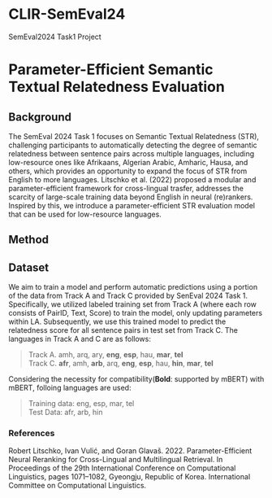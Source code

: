 # CLIR-SemEval24
SemEval2024 Task1 Project
# Parameter-Efficient Semantic Textual Relatedness Evaluation
## Background
The SemEval 2024 Task 1 focuses on Semantic Textual Relatedness (STR), challenging participants to automatically detecting the degree of semantic relatedness between sentence pairs across multiple languages, including low-resource ones like Afrikaans, Algerian Arabic, Amharic, Hausa, and others, which provides an opportunity to expand the focus of STR from English to more languages. 
Litschko et al. (2022) proposed a modular and parameter-efficient framework for cross-lingual trasfer, addresses the scarcity of large-scale training data beyond English in neural (re)rankers. Inspired by this, we introduce a parameter-efficient STR evaluation model that can be used for low-resource languages. 
## Method

## Dataset
We aim to train a model and perform automatic predictions using a portion of the data from Track A and Track C provided by SenEval 2024 Task 1. Specifically, we utilized labeled training set from Track A (where each row consists of PairID, Text, Score) to train the model, only updating parameters within LA. Subsequently, we use this trained model to predict the relatedness score for all sentence pairs in test set from Track C. The languages in Track A and C are as follows: 

>Track A. amh, arq, ary, **eng**, **esp**, hau, **mar**, **tel** \
>Track C. **afr**, amh, **arb**, arq, **eng**, **esp**, hau, **hin**, **mar**, **tel**

Considering the necessity for compatibility(**Bold**: supported by mBERT) with mBERT, folloing languages are used:

>Training data: eng, esp, mar, tel \
>Test Data: afr, arb, hin

### References
Robert Litschko, Ivan Vulić, and Goran Glavaš. 2022. Parameter-Efficient Neural Reranking for Cross-Lingual and Multilingual Retrieval. In Proceedings of the 29th International Conference on Computational Linguistics, pages 1071–1082, Gyeongju, Republic of Korea. International Committee on Computational Linguistics.